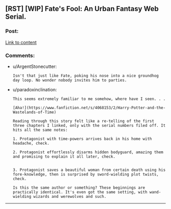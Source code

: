 ## [RST] [WIP] Fate's Fool: An Urban Fantasy Web Serial.

### Post:

[Link to content]()

### Comments:

- u/ArgentStonecutter:
  ```
  Isn't that just like Fate, poking his nose into a nice groundhog day loop. No wonder nobody invites him to parties.
  ```

- u/paradoxinclination:
  ```
  This seems extremely familiar to me somehow, where have I seen. . . 

  [Aha!](https://www.fanfiction.net/s/4068153/2/Harry-Potter-and-the-Wastelands-of-Time)

  Reading through this story felt like a re-telling of the first three chapters I linked, only with the serial numbers filed off. It hits all the same notes:

  1. Protagonist with time-powers arrives back in his home with headache, check.

  2. Protagonist effortlessly disarms hidden bodyguard, amazing them and promising to explain it all later, check.


  3. Protagonist saves a beautiful woman from certain death using his fore-knowledge, then is surprised by sword-wielding plot twists, check.

  Is this the same author or something? These beginnings are practically identical. It's even got the same setting, with wand-wielding wizards and werewolves and such.
  ```

---

